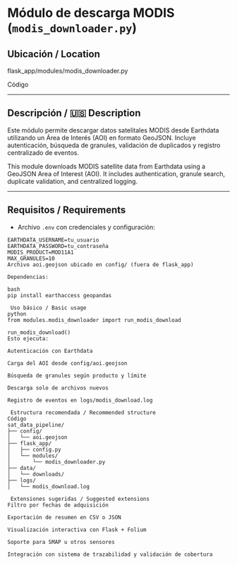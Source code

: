 
#  Módulo de descarga MODIS (`modis_downloader.py`)

##  Ubicación / Location

flask_app/modules/modis_downloader.py

Código

---

##  Descripción / 🇺🇸 Description

Este módulo permite descargar datos satelitales MODIS desde Earthdata utilizando un Área de Interés (AOI) en formato GeoJSON. Incluye autenticación, búsqueda de granules, validación de duplicados y registro centralizado de eventos.

This module downloads MODIS satellite data from Earthdata using a GeoJSON Area of Interest (AOI). It includes authentication, granule search, duplicate validation, and centralized logging.

---

##  Requisitos / Requirements

- Archivo `.env` con credenciales y configuración:

```env
EARTHDATA_USERNAME=tu_usuario
EARTHDATA_PASSWORD=tu_contraseña
MODIS_PRODUCT=MOD11A1
MAX_GRANULES=10
Archivo aoi.geojson ubicado en config/ (fuera de flask_app)

Dependencias:

bash
pip install earthaccess geopandas

 Uso básico / Basic usage
python
from modules.modis_downloader import run_modis_download

run_modis_download()
Esto ejecuta:

Autenticación con Earthdata

Carga del AOI desde config/aoi.geojson

Búsqueda de granules según producto y límite

Descarga solo de archivos nuevos

Registro de eventos en logs/modis_download.log

 Estructura recomendada / Recommended structure
Código
sat_data_pipeline/
├── config/
│   └── aoi.geojson
├── flask_app/
│   ├── config.py
│   └── modules/
│       └── modis_downloader.py
├── data/
│   └── downloads/
├── logs/
│   └── modis_download.log

 Extensiones sugeridas / Suggested extensions
Filtro por fechas de adquisición

Exportación de resumen en CSV o JSON

Visualización interactiva con Flask + Folium

Soporte para SMAP u otros sensores

Integración con sistema de trazabilidad y validación de cobertura